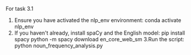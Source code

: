 For task 3.1 
1. Ensure you have activated the nlp_env environment:
conda activate nlp_env
2. If you haven't already, install spaCy and the English model:
pip install spacy
python -m spacy download en_core_web_sm
3.Run the script:
python noun_frequency_analysis.py
